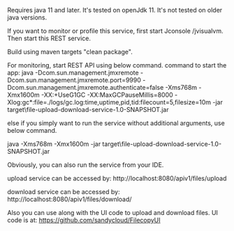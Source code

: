 Requires java 11 and later. 
It's tested on openJdk 11. It's not tested on older java versions.

If you want to monitor or profile this service, first start Jconsole /jvisualvm. 
Then start this REST service.

Build using maven targets "clean package".

For monitoring, start REST API using below command.
command to start the app: 
java -Dcom.sun.management.jmxremote -Dcom.sun.management.jmxremote.port=9990 -Dcom.sun.management.jmxremote.authenticate=false -Xms768m -Xmx1600m -XX:+UseG1GC -XX:MaxGCPauseMillis=8000 -Xlog:gc*:file=./logs/gc.log:time,uptime,pid,tid:filecount=5,filesize=10m -jar target\file-upload-download-service-1.0-SNAPSHOT.jar

else if you simply want to run the service without additional arguments, use below command.

java -Xms768m -Xmx1600m -jar target\file-upload-download-service-1.0-SNAPSHOT.jar

Obviously, you can also run the service from your IDE.

upload service can be accessed by: http://localhost:8080/apiv1/files/upload

download service can be accessed by: http://localhost:8080/apiv1/files/download/<filename> 

Also you can use along with the UI code to upload and download files. UI code is at:
https://github.com/sandycloud/FilecopyUI

